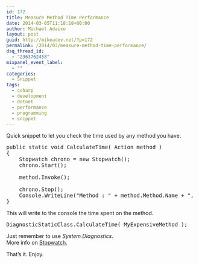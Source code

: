 ```yaml
---
id: 172
title: Measure Method Time Performance
date: 2014-03-05T11:18:18+00:00
author: Michael Adaixo
layout: post
guid: http://mikeadev.net/?p=172
permalink: /2014/03/measure-method-time-performance/
dsq_thread_id:
  - "2363762458"
mixpanel_event_label:
  - ""
categories:
  - Snippet
tags:
  - csharp
  - development
  - dotnet
  - performance
  - programming
  - snippet
---
```

Quick snippet to let you check the time used by any method you have.

<pre class="EnlighterJSRAW" data-enlighter-language="csharp" data-enlighter-theme="" data-enlighter-highlight="" data-enlighter-linenumbers="" data-enlighter-lineoffset="" data-enlighter-title="" data-enlighter-group="">public static void CalculateTime( Action method )
{
    Stopwatch chrono = new Stopwatch();
    chrono.Start();

    method.Invoke();
            
    chrono.Stop();
    Console.WriteLine("Method : " + method.Method.Name + ", Time: " + chrono.ElapsedMilliseconds + " (ms)");
}</pre>

This will write to the console the time spent on the method.

<pre class="EnlighterJSRAW" data-enlighter-language="csharp" data-enlighter-theme="" data-enlighter-highlight="" data-enlighter-linenumbers="" data-enlighter-lineoffset="" data-enlighter-title="" data-enlighter-group="">DiagnosticStaticClass.CalculateTime( MyExpensiveMethod );</pre>

Just remember to use _System.Diagnostics_.  
More info on <a title="MSDN Stopwatch" href="http://msdn.microsoft.com/en-us/library/system.diagnostics.stopwatch(v=vs.110).aspx" target="_blank" rel="noopener noreferrer">Stopwatch</a>.

That&#8217;s it. Enjoy.